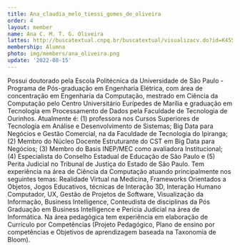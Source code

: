 ```yaml
---
title: Ana_claudia_melo_tiessi_gomes_de_oliveira
order: 4
layout: member
name: Ana C. M. T. G. Oliveira
lattes: http://buscatextual.cnpq.br/buscatextual/visualizacv.do?id=K4559541H5
membership: Alumna
photo: img/members/ana_oliveira.png
update: '2022-08-15'
---
```


Possui doutorado pela Escola Politécnica da Universidade de São Paulo - Programa de Pós-graduação em Engenharia Elétrica, com área de concentração em Engenharia da Computação, mestrado em Ciência da Computação pelo Centro Universitário Eurípedes de Marília e graduação em Tecnologia em Processamento de Dados pela Faculdade de Tecnologia de Ourinhos. Atualmente é: (1) professora nos Cursos Superiores de Tecnologia em Análise e Desenvolvimento de Sistemas; Big Data para Negócios e Gestão Comercial, na da Faculdade de Tecnologia do Ipiranga; (2) Membro do Núcleo Docente Estruturante do CST em Big Data para Negócios; (3) Membro do Basis INEP/MEC como avaliadora Institucional; (4) Especialista do Conselho Estadual de Educação de São Paulo e (5) Perita Judicial no Tribunal de Justiça do Estado de São Paulo. Tem experiência na área de Ciência da Computação atuando principalmente nos seguintes temas: Realidade Virtual na Medicina, Frameworks Orientados a Objetos, Jogos Educativos, técnicas de Interação 3D, Interação Humano Computador, UX, Gestão de Projetos de Software, Visualização da Informação, Business Intelligence, Conteudista de disciplinas da Pós Graduação em Business Intelligence e Perícia Judicial na área de Informática. Na área pedagógica tem experiência em elaboração de Currículo por Competências (Projeto Pedagógico, Plano de ensino por competências e Objetivos de aprendizagem baseada na Taxonomia de Bloom).

